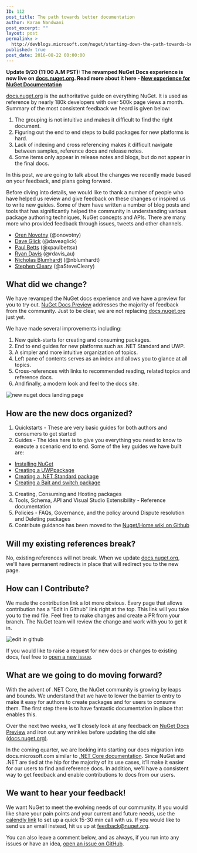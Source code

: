 ```yaml
---
ID: 112
post_title: The path towards better documentation
author: Karan Nandwani
post_excerpt: ""
layout: post
permalink: >
  http://devblogs.microsoft.com/nuget/starting-down-the-path-towards-better-documentation/
published: true
post_date: 2016-08-22 00:00:00
---
```

**Update 9/20 (11:00 A.M PST): The revamped NuGet Docs experience is now live on [docs.nuget.org][1]. Read more about it here - [New experience for NuGet Documentation][2]**

[docs.nuget.org][1] is the authoritative guide on everything NuGet. It is used as reference by nearly 180k developers with over 500k page views a month. Summary of the most consistent feedback we heard is given below:

1.  The grouping is not intuitive and makes it difficult to find the right document.
2.  Figuring out the end to end steps to build packages for new platforms is hard.
3.  Lack of indexing and cross referencing makes it difficult navigate between samples, reference docs and release notes.
4.  Some items only appear in release notes and blogs, but do not appear in the final docs.

In this post, we are going to talk about the changes we recently made based on your feedback, and plans going forward.

Before diving into details, we would like to thank a number of people who have helped us review and give feedback on these changes or inspired us to write new guides. Some of them have written a number of blog posts and tools that has significantly helped the community in understanding various package authoring techniques, NuGet concepts and APIs. There are many more who provided feedback through issues, tweets and other channels.

*   [Oren Novotny][3] (@onovotny)
*   [Dave Glick][4] (@daveaglick)
*   [Paul Betts][5] (@xpaulbettsx)
*   [Ryan Davis][6] (@rdavis_au)
*   [Nicholas Blumhardt][7] (@nblumhardt)
*   [Stephen Cleary][8] (@aSteveCleary)

## What did we change?

We have revamped the NuGet docs experience and we have a preview for you to try out. [NuGet Docs Preview][9] addresses the majority of feedback from the community. Just to be clear, we are not replacing [docs.nuget.org][1] just yet.

We have made several improvements including:

1.  New quick-starts for creating and consuming packages.
2.  End to end guides for new platforms such as .NET Standard and UWP.
3.  A simpler and more intuitive organization of topics.
4.  Left pane of contents serves as an index and allows you to glance at all topics.
5.  Cross-references with links to recommended reading, related topics and reference docs.
6.  And finally, a modern look and feel to the docs site.

![new nuget docs landing page][10]

## How are the new docs organized?

1.  Quickstarts - These are very basic guides for both authors and consumers to get started 
2.  Guides - The idea here is to give you everything you need to know to execute a scenario end to end. Some of the key guides we have built are:

*   [Installing NuGet][11]
*   [Creating a UWPpackage][12]
*   [Creating a .NET Standard package][13]
*   [Creating a Bait and switch package][14]

<ol start="3">
  <li>
    Creating, Consuming and Hosting packages
  </li>
  <li>
    Tools, Schema, API and Visual Studio Extensibility - Reference documentation
  </li>
  <li>
    Policies - FAQs, Governance, and the policy around Dispute resolution and Deleting packages
  </li>
  <li>
    Contribute guidance has been moved to the <a href="https://github.com/NuGet/Home/wiki/Contribute-to-NuGet">Nuget/Home wiki on Github</a>
  </li>
</ol>

## Will my existing references break?

No, existing references will not break. When we update [docs.nuget.org][1], we'll have permanent redirects in place that will redirect you to the new page.

## How can I Contribute?

We made the contribution link a lot more obvious. Every page that allows contribution has a “Edit in Github” link right at the top. This link will you take you to the md file. Feel free to make changes and create a PR from your branch. The NuGet team will review the change and work with you to get it in.

![edit in github][15]

If you would like to raise a request for new docs or changes to existing docs, feel free to [open a new issue][16].

## What are we going to do moving forward?

With the advent of .NET Core, the NuGet community is growing by leaps and bounds. We understand that we have to lower the barrier to entry to make it easy for authors to create packages and for users to consume them. The first step there is to have fantastic documentation in place that enables this.

Over the next two weeks, we'll closely look at any feedback on [NuGet Docs Preview][9] and iron out any wrinkles before updating the old site [(docs.nuget.org)][1]. 

In the coming quarter, we are looking into starting our docs migration into docs.microsoft.com similar to [.NET Core documentation][17]. Since NuGet and .NET are tied at the hip for the majority of its use cases, it’ll make it easier for our users to find and reference docs. In addition, we’ll have a consistent way to get feedback and enable contributions to docs from our users.

## We want to hear your feedback!

We want NuGet to meet the evolving needs of our community. If you would like share your pain points and your current and future needs, use the [calendly link][18] to set up a quick 15-30 min call with us. If you would like to send us an email instead, hit us up at <feedback@nuget.org>.

You can also leave a comment below, and as always, if you run into any issues or have an idea, [open an issue on GitHub][16].

 [1]: https://docs.nuget.org
 [2]: http://blog.nuget.org/20160920/NuGet-Docs-GoLive.html
 [3]: https://oren.codes/
 [4]: http://daveaglick.com/
 [5]: http://paulbetts.org/
 [6]: http://ryandavis.io/
 [7]: https://nblumhardt.com/
 [8]: http://blog.stephencleary.com/
 [9]: https://docspreview.nuget.org
 [10]: https://devblogs.microsoft.com/nuget/wp-content/uploads/sites/49/2019/05/nuget_docs_website.png
 [11]: https://docspreview.nuget.org/ndocs/guides/install-nuget
 [12]: https://docspreview.nuget.org/ndocs/guides/build-for-uwp
 [13]: https://docspreview.nuget.org/ndocs/guides/build-for-net%20standard
 [14]: https://docspreview.nuget.org/ndocs/guides/create-cross-platform-packages
 [15]: https://devblogs.microsoft.com/nuget/wp-content/uploads/sites/49/2019/05/edit_in_github.png
 [16]: https://github.com/NuGet/Home/issues
 [17]: https://docs.microsoft.com/en-us/dotnet/articles/core/index
 [18]: https://calendly.com/harikm/nuget-feedback